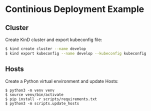 # Continious Deployment Example

## Cluster

Create KinD cluster and export kubeconfig file:

```bash
$ kind create cluster --name develop
$ kind export kubeconfig --name develop --kubeconfig kubeconfig
```

## Hosts

Create a Python virtual environment and update Hosts:

```shell
$ python3 -m venv venv
$ source venv/bin/activate
$ pip install -r scripts/requirements.txt
$ python3 -m scripts.update_hosts
```
